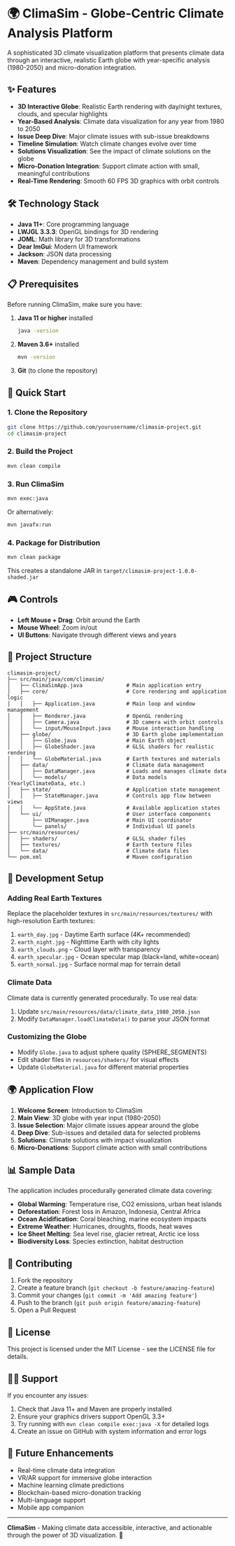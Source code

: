 # 🌍 ClimaSim - Globe-Centric Climate Analysis Platform

A sophisticated 3D climate visualization platform that presents climate data through an interactive, realistic Earth globe with year-specific analysis (1980-2050) and micro-donation integration.

## ✨ Features

- **3D Interactive Globe**: Realistic Earth rendering with day/night textures, clouds, and specular highlights
- **Year-Based Analysis**: Climate data visualization for any year from 1980 to 2050
- **Issue Deep Dive**: Major climate issues with sub-issue breakdowns
- **Timeline Simulation**: Watch climate changes evolve over time
- **Solutions Visualization**: See the impact of climate solutions on the globe
- **Micro-Donation Integration**: Support climate action with small, meaningful contributions
- **Real-Time Rendering**: Smooth 60 FPS 3D graphics with orbit controls

## 🛠️ Technology Stack

- **Java 11+**: Core programming language
- **LWJGL 3.3.3**: OpenGL bindings for 3D rendering
- **JOML**: Math library for 3D transformations
- **Dear ImGui**: Modern UI framework
- **Jackson**: JSON data processing
- **Maven**: Dependency management and build system

## 📋 Prerequisites

Before running ClimaSim, make sure you have:

1. **Java 11 or higher** installed

   ```bash
   java -version
   ```

2. **Maven 3.6+** installed

   ```bash
   mvn -version
   ```

3. **Git** (to clone the repository)

## 🚀 Quick Start

### 1. Clone the Repository

```bash
git clone https://github.com/yourusername/climasim-project.git
cd climasim-project
```

### 2. Build the Project

```bash
mvn clean compile
```

### 3. Run ClimaSim

```bash
mvn exec:java
```

Or alternatively:

```bash
mvn javafx:run
```

### 4. Package for Distribution

```bash
mvn clean package
```

This creates a standalone JAR in `target/climasim-project-1.0.0-shaded.jar`

## 🎮 Controls

- **Left Mouse + Drag**: Orbit around the Earth
- **Mouse Wheel**: Zoom in/out
- **UI Buttons**: Navigate through different views and years

## 📁 Project Structure

```
climasim-project/
├── src/main/java/com/climasim/
│   ├── ClimaSimApp.java              # Main application entry
│   ├── core/                         # Core rendering and application logic
│   │   ├── Application.java          # Main loop and window management
│   │   ├── Renderer.java             # OpenGL rendering
│   │   ├── Camera.java               # 3D camera with orbit controls
│   │   └── input/MouseInput.java     # Mouse interaction handling
│   ├── globe/                        # 3D Earth globe implementation
│   │   ├── Globe.java                # Main Earth object
│   │   ├── GlobeShader.java          # GLSL shaders for realistic rendering
│   │   └── GlobeMaterial.java        # Earth textures and materials
│   ├── data/                         # Climate data management
│   │   ├── DataManager.java          # Loads and manages climate data
│   │   └── models/                   # Data models (YearlyClimateData, etc.)
│   ├── state/                        # Application state management
│   │   ├── StateManager.java         # Controls app flow between views
│   │   └── AppState.java             # Available application states
│   └── ui/                           # User interface components
│       ├── UIManager.java            # Main UI coordinator
│       └── panels/                   # Individual UI panels
├── src/main/resources/
│   ├── shaders/                      # GLSL shader files
│   ├── textures/                     # Earth texture files
│   └── data/                         # Climate data files
└── pom.xml                           # Maven configuration
```

## 🔧 Development Setup

### Adding Real Earth Textures

Replace the placeholder textures in `src/main/resources/textures/` with high-resolution Earth textures:

1. `earth_day.jpg` - Daytime Earth surface (4K+ recommended)
2. `earth_night.jpg` - Nighttime Earth with city lights
3. `earth_clouds.png` - Cloud layer with transparency
4. `earth_specular.jpg` - Ocean specular map (black=land, white=ocean)
5. `earth_normal.jpg` - Surface normal map for terrain detail

### Climate Data

Climate data is currently generated procedurally. To use real data:

1. Update `src/main/resources/data/climate_data_1980_2050.json`
2. Modify `DataManager.loadClimateData()` to parse your JSON format

### Customizing the Globe

- Modify `Globe.java` to adjust sphere quality (SPHERE_SEGMENTS)
- Edit shader files in `resources/shaders/` for visual effects
- Update `GlobeMaterial.java` for different material properties

## 🌍 Application Flow

1. **Welcome Screen**: Introduction to ClimaSim
2. **Main View**: 3D globe with year input (1980-2050)
3. **Issue Selection**: Major climate issues appear around the globe
4. **Deep Dive**: Sub-issues and detailed data for selected problems
5. **Solutions**: Climate solutions with impact visualization
6. **Micro-Donations**: Support climate action with small contributions

## 📊 Sample Data

The application includes procedurally generated climate data covering:

- **Global Warming**: Temperature rise, CO2 emissions, urban heat islands
- **Deforestation**: Forest loss in Amazon, Indonesia, Central Africa
- **Ocean Acidification**: Coral bleaching, marine ecosystem impacts
- **Extreme Weather**: Hurricanes, droughts, floods, heat waves
- **Ice Sheet Melting**: Sea level rise, glacier retreat, Arctic ice loss
- **Biodiversity Loss**: Species extinction, habitat destruction

## 🤝 Contributing

1. Fork the repository
2. Create a feature branch (`git checkout -b feature/amazing-feature`)
3. Commit your changes (`git commit -m 'Add amazing feature'`)
4. Push to the branch (`git push origin feature/amazing-feature`)
5. Open a Pull Request

## 📝 License

This project is licensed under the MIT License - see the LICENSE file for details.

## 🙋‍♂️ Support

If you encounter any issues:

1. Check that Java 11+ and Maven are properly installed
2. Ensure your graphics drivers support OpenGL 3.3+
3. Try running with `mvn clean compile exec:java -X` for detailed logs
4. Create an issue on GitHub with system information and error logs

## 🔮 Future Enhancements

- Real-time climate data integration
- VR/AR support for immersive globe interaction
- Machine learning climate predictions
- Blockchain-based micro-donation tracking
- Multi-language support
- Mobile app companion

---

**ClimaSim** - Making climate data accessible, interactive, and actionable through the power of 3D visualization. 🌱
